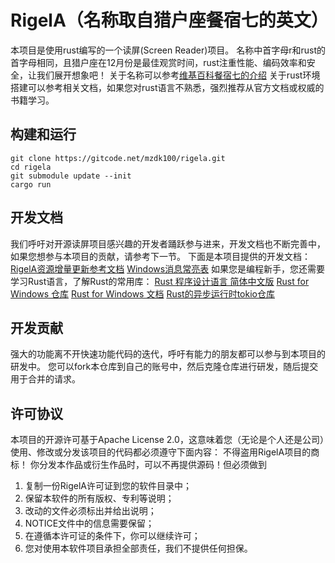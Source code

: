 # RigelA（名称取自猎户座餐宿七的英文）
本项目是使用rust编写的一个读屏(Screen Reader)项目。
名称中首字母r和rust的首字母相同，且猎户座在12月份是最佳观赏时间，rust注重性能、编码效率和安全，让我们展开想象吧！
关于名称可以参考[维基百科餐宿七的介绍](https://zh.wikipedia.org/wiki/%E5%8F%83%E5%AE%BF%E4%B8%83)
关于rust环境搭建可以参考相关文档，如果您对rust语言不熟悉，强烈推荐从官方文档或权威的书籍学习。


## 构建和运行
```shell
git clone https://gitcode.net/mzdk100/rigela.git
cd rigela
git submodule update --init
cargo run
```


## 开发文档
我们呼吁对开源读屏项目感兴趣的开发者踊跃参与进来，开发文档也不断完善中，如果您想参与本项目的贡献，请参考下一节。
下面是本项目提供的开发文档：
[RigelA资源增量更新参考文档](resources/README.md)
[Windows消息常亮表](WM_REFERENCE.md)
如果您是编程新手，您还需要学习Rust语言，了解Rust的常用库：
[Rust 程序设计语言 简体中文版](https://kaisery.github.io/trpl-zh-cn)
[Rust for Windows 仓库](https://github.com/microsoft/windows-rs)
[Rust for Windows 文档](https://microsoft.github.io/windows-docs-rs/)
[Rust的异步运行时tokio仓库](https://github.com/tokio-rs/tokio)


## 开发贡献
强大的功能离不开快速功能代码的迭代，呼吁有能力的朋友都可以参与到本项目的研发中。
您可以fork本仓库到自己的账号中，然后克隆仓库进行研发，随后提交用于合并的请求。


## 许可协议
本项目的开源许可基于Apache License 2.0，这意味着您（无论是个人还是公司）使用、修改或分发该项目的代码都必须遵守下面内容：
不得盗用RigelA项目的商标！
你分发本作品或衍生作品时，可以不再提供源码！但必须做到
1. 复制一份RigelA许可证到您的软件目录中；
2. 保留本软件的所有版权、专利等说明；
3. 改动的文件必须标出并给出说明；
4. NOTICE文件中的信息需要保留；
5. 在遵循本许可证的条件下，你可以继续许可；
6. 您对使用本软件项目承担全部责任，我们不提供任何担保。
